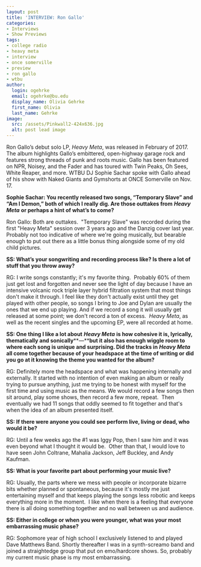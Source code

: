 ```yaml
---
layout: post
title: 'INTERVIEW: Ron Gallo'
categories:
- Interviews
- Show Previews
tags:
- college radio
- heavy meta
- interview
- once somerville
- preview
- ron gallo
- wtbu
author:
  login: ogehrke
  email: ogehrke@bu.edu
  display_name: Olivia Gehrke
  first_name: Olivia
  last_name: Gehrke
image:
  src: /assets/Pinkwall2-424x636.jpg
  alt: post lead image
---
```


Ron Gallo’s debut solo LP, _Heavy Meta_, was released in February of 2017. The album highlights Gallo’s embittered, open-highway garage rock and features strong threads of punk and roots music. Gallo has been featured on NPR, Noisey, and the Fader and has toured with Twin Peaks, Oh Sees, White Reaper, and more. WTBU DJ Sophie Sachar spoke with Gallo ahead of his show with Naked Giants and Gymshorts at ONCE Somerville on Nov. 17.

**Sophie Sachar: You recently released two songs, “Temporary Slave” and “Am I Demon,” both of which I really dig. Are those outtakes from** **_Heavy Meta_** **or perhaps a hint of what’s to come?**

Ron Gallo: Both are outtakes.  "Temporary Slave" was recorded during the first "Heavy Meta" session over 3 years ago and the Danzig cover last year. Probably not too indicative of where we're going musically, but bearable enough to put out there as a little bonus thing alongside some of my old child pictures.

**SS: What’s your songwriting and recording process like? Is there a lot of stuff that you throw away?**

RG: I write songs constantly; it's my favorite thing.  Probably 60% of them just get lost and forgotten and never see the light of day because I have an intensive volcanic rock triple layer hybrid filtration system that most things don't make it through. I feel like they don't actually exist until they get played with other people, so songs I bring to Joe and Dylan are usually the ones that we end up playing. And if we record a song it will usually get released at some point; we don't record a ton of excess.  _Heavy Meta_, as well as the recent singles and the upcoming EP, were all recorded at home.

**SS: One thing I like a lot about** **_Heavy Meta_** **is how cohesive it is, lyrically, thematically and sonically****—****but it also has enough wiggle room to where each song is unique and surprising. Did the tracks in** **_Heavy Meta_** **all come together because of your headspace at the time of writing or did you go at it knowing the theme you wanted for the album?**

RG: Definitely more the headspace and what was happening internally and externally. It started with no intention of even making an album or really trying to pursue anything, just me trying to be honest with myself for the first time and using music as the means. We would record a few songs then sit around, play some shows, then record a few more, repeat.  Then eventually we had 11 songs that oddly seemed to fit together and that's when the idea of an album presented itself.

**SS: If there were anyone you could see perform live, living or dead, who would it be?**

RG: Until a few weeks ago the #1 was Iggy Pop, then I saw him and it was even beyond what I thought it would be.  Other than that, I would love to have seen John Coltrane, Mahalia Jackson, Jeff Buckley, and Andy Kaufman.

**SS: What is your favorite part about performing your music live?**

RG: Usually, the parts where we mess with people or incorporate bizarre bits whether planned or spontaneous, because it's mostly me just entertaining myself and that keeps playing the songs less robotic and keeps everything more in the moment.  I like when there is a feeling that everyone there is all doing something together and no wall between us and audience.

**SS: Either in college or when you were younger, what was your most embarrassing music phase?**

RG: Sophomore year of high school I exclusively listened to and played Dave Matthews Band. Shortly thereafter I was in a synth-screamo band and joined a straightedge group that put on emo/hardcore shows. So, probably my current music phase is my most embarrassing.